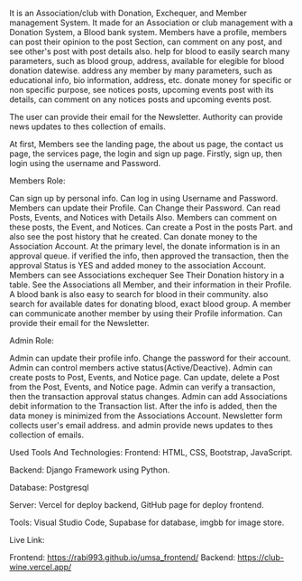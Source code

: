 It is an Association/club with Donation, Exchequer, and Member management System. It made for an Association or club management with a Donation System, a Blood bank system.
Members have a profile, members can post their opinion to the post Section, can comment on any post, and see other's post with post details also. help for blood to easily search many parameters, such as blood group, address, available for elegible for blood donation datewise. address any member by many parameters, such as educational info, bio information, address, etc. donate money for specific or non specific purpose, see notices posts, upcoming events post with its details, can comment on any  notices posts and upcoming events post.

The user can provide their email for the Newsletter. Authority can provide news updates to thes collection of emails. 

At first, Members see the landing page, the about us page, the contact us page, the services page, the login and sign up page. Firstly, sign up, then login using the username and Password.

Members Role:

Can sign up by personal info.
Can log in using Username and Password.
Members can update their  Profile.
Can Change their Password.
Can read Posts, Events, and Notices with Details Also.
Members can comment on these posts, the Event, and Notices.
Can create a Post in the posts Part. and also see the post history that he created.
Can donate money to the Association Account. At the primary level, the donate information is in an approval queue. if verified the info, then approved the transaction, then the approval Status is YES and added money to the association Account.
Members can see Associations exchequer 
See Their Donation history in a table.
See the Associations all Member, and their information in their Profile.
A blood bank is also easy to search for blood in their community. also search for available dates for donating blood, exact blood group.
A member can communicate another member by using their Profile information.
Can provide their email for the Newsletter. 

Admin Role:

Admin can update their profile info.
Change the password for their account.
Admin can control members active status(Active/Deactive).
Admin can create posts to Post, Events, and Notice page.
Can update, delete a Post from the Post, Events, and Notice page.
Admin can verify a transaction, then the transaction approval status changes.
Admin can add Associations debit information to the Transaction list. After the info is added, then the data money is minimized from the Associations Account.
Newsletter form collects user's email address. and admin provide news updates to thes collection of emails.
 

Used Tools And Technologies:
  Frontend:
    HTML, CSS, Bootstrap, JavaScript.

  Backend:
    Django Framework using Python.

  Database:
    Postgresql
    
  Server:
    Vercel for deploy backend, GitHub page for deploy frontend.
    
  Tools:
    Visual Studio Code, Supabase for database, imgbb for image store.
  
  Live Link:

  Frontend: https://rabi993.github.io/umsa_frontend/
  Backend: https://club-wine.vercel.app/
  
